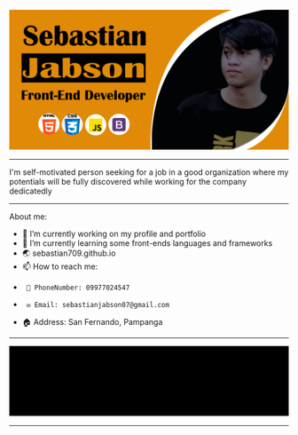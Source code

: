  ![Sebastian on SCJ](https://raw.githubusercontent.com/sebastian709/sebastian709/main/SCJBanner.png)

_________________________________________________

 I'm self-motivated person seeking for a job in a good organization where my potentials will be fully
discovered while working for the company dedicatedly

____________________________

About me:

- 🔭 I’m currently working on my profile and portfolio
- 🌱 I’m currently learning some front-ends languages and frameworks
- 🌏 sebastian709.github.io
- 📫 How to reach me: 
-      📱 PhoneNumber: 09977024547
-      ✉️ Email: sebastianjabson07@gmail.com
- 🏠 Address: San Fernando, Pampanga

_________________________________________________


![Sebastian on SCJ](https://raw.githubusercontent.com/sebastian709/sebastian709/main/code.gif)


_______________________________